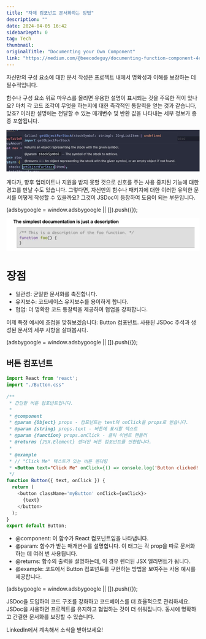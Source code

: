 ```yaml
---
title: "자체 컴포넌트 문서화하는 방법"
description: ""
date: 2024-04-05 16:42
sidebarDepth: 0
tag: Tech
thumbnail: 
originalTitle: "Documenting your Own Component"
link: "https://medium.com/@beecodeguy/documenting-function-component-4c6088dba7d9"
---
```



자신만의 구성 요소에 대한 문서 작성은 프로젝트 내에서 명확성과 이해를 보장하는 데 필수적입니다.

함수나 구성 요소 위로 마우스를 올리면 유용한 설명이 표시되는 것을 주목한 적이 있나요? 마치 각 코드 조각이 무엇을 하는지에 대한 즉각적인 통찰력을 얻는 것과 같습니다, 맞죠? 이러한 설명에는 전달할 수 있는 매개변수 및 반환 값을 나타내는 세부 정보가 종종 포함됩니다.

![image](./img/DocumentingyourOwnComponent_0.png)

게다가, 향후 업데이트나 지원을 받지 못할 것으로 신호를 주는 사용 중지된 기능에 대한 경고를 만날 수도 있습니다. 그렇다면, 자신만의 함수나 패키지에 대한 이러한 유익한 문서를 어떻게 작성할 수 있을까요? 그것이 JSDoc이 등장하여 도움이 되는 부분입니다.

<!-- ui-log 수평형 -->
<ins class="adsbygoogle"
  style="display:block"
  data-ad-client="ca-pub-4877378276818686"
  data-ad-slot="9743150776"
  data-ad-format="auto"
  data-full-width-responsive="true"></ins>
<component is="script">
(adsbygoogle = window.adsbygoogle || []).push({});
</component>


![DocumentingyourOwnComponent_1](./img/DocumentingyourOwnComponent_1.png)

# 장점

- 일관성: 균일한 문서화를 촉진합니다.
- 유지보수: 코드베이스 유지보수를 용이하게 합니다.
- 협업: 더 명확한 코드 통찰력을 제공하여 협업을 강화합니다.

이제 특정 예시에 초점을 맞춰보겠습니다: Button 컴포넌트. 사용된 JSDoc 주석과 생성된 문서의 세부 사항을 살펴봅시다.

<!-- ui-log 수평형 -->
<ins class="adsbygoogle"
  style="display:block"
  data-ad-client="ca-pub-4877378276818686"
  data-ad-slot="9743150776"
  data-ad-format="auto"
  data-full-width-responsive="true"></ins>
<component is="script">
(adsbygoogle = window.adsbygoogle || []).push({});
</component>

## 버튼 컴포넌트

```js
import React from 'react';
import "./Button.css"
```

```js
/**
 * 간단한 버튼 컴포넌트입니다.
 *
 * @component
 * @param {Object} props - 컴포넌트는 text와 onClick을 props로 받습니다.
 * @param {string} props.text - 버튼에 표시할 텍스트
 * @param {function} props.onClick - 클릭 이벤트 핸들러
 * @returns {JSX.Element} 렌더된 버튼 컴포넌트를 반환합니다.
 *
 * @example
 * // "Click Me" 텍스트가 있는 버튼 렌더링
 * <Button text="Click Me" onClick={() => console.log('Button clicked!')} />
 */
function Button({ text, onClick }) {
  return (
    <button className='myButton' onClick={onClick}>
      {text}
    </button>
  );
}
export default Button;
```

- @component: 이 함수가 React 컴포넌트임을 나타냅니다.
- @param: 함수가 받는 매개변수를 설명합니다. 이 태그는 각 prop을 따로 문서화하는 데 여러 번 사용됩니다.
- @returns: 함수의 출력을 설명하는데, 이 경우 렌더된 JSX 엘리먼트가 됩니다.
- @example: 코드에서 Button 컴포넌트를 구현하는 방법을 보여주는 사용 예시를 제공합니다.

<!-- ui-log 수평형 -->
<ins class="adsbygoogle"
  style="display:block"
  data-ad-client="ca-pub-4877378276818686"
  data-ad-slot="9743150776"
  data-ad-format="auto"
  data-full-width-responsive="true"></ins>
<component is="script">
(adsbygoogle = window.adsbygoogle || []).push({});
</component>

JSDoc을 도입하여 코드 구조를 강화하고 코드베이스를 더 효율적으로 관리하세요. JSDoc을 사용하면 프로젝트를 유지하고 협업하는 것이 더 쉬워집니다. 동시에 명확하고 간결한 문서화를 보장할 수 있습니다.

LinkedIn에서 계속해서 소식을 받아보세요!